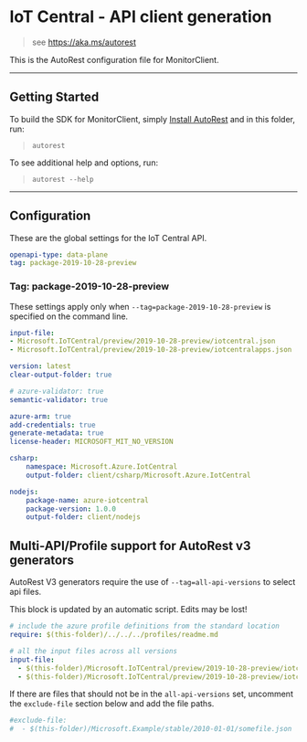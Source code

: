 # IoT Central - API client generation

> see https://aka.ms/autorest

This is the AutoRest configuration file for MonitorClient.



---
## Getting Started
To build the SDK for MonitorClient, simply [Install AutoRest](https://aka.ms/autorest/install) and in this folder, run:

> `autorest`

To see additional help and options, run:

> `autorest --help`
---

## Configuration
These are the global settings for the IoT Central API.

``` yaml
openapi-type: data-plane
tag: package-2019-10-28-preview
```

### Tag: package-2019-10-28-preview

These settings apply only when `--tag=package-2019-10-28-preview` is specified on the command line.

``` yaml $(tag) == 'package-2019-10-28-preview'
input-file:
- Microsoft.IoTCentral/preview/2019-10-28-preview/iotcentral.json
- Microsoft.IoTCentral/preview/2019-10-28-preview/iotcentralapps.json
```

```yaml
version: latest
clear-output-folder: true

# azure-validator: true
semantic-validator: true

azure-arm: true
add-credentials: true
generate-metadata: true
license-header: MICROSOFT_MIT_NO_VERSION

csharp:
    namespace: Microsoft.Azure.IotCentral
    output-folder: client/csharp/Microsoft.Azure.IotCentral

nodejs:
    package-name: azure-iotcentral
    package-version: 1.0.0
    output-folder: client/nodejs
```
## Multi-API/Profile support for AutoRest v3 generators 

AutoRest V3 generators require the use of `--tag=all-api-versions` to select api files.

This block is updated by an automatic script. Edits may be lost!

``` yaml $(tag) == 'all-api-versions' /* autogenerated */
# include the azure profile definitions from the standard location
require: $(this-folder)/../../../profiles/readme.md

# all the input files across all versions
input-file:
  - $(this-folder)/Microsoft.IoTCentral/preview/2019-10-28-preview/iotcentral.json
  - $(this-folder)/Microsoft.IoTCentral/preview/2019-10-28-preview/iotcentralapps.json

```

If there are files that should not be in the `all-api-versions` set, 
uncomment the  `exclude-file` section below and add the file paths.

``` yaml $(tag) == 'all-api-versions'
#exclude-file: 
#  - $(this-folder)/Microsoft.Example/stable/2010-01-01/somefile.json
```

